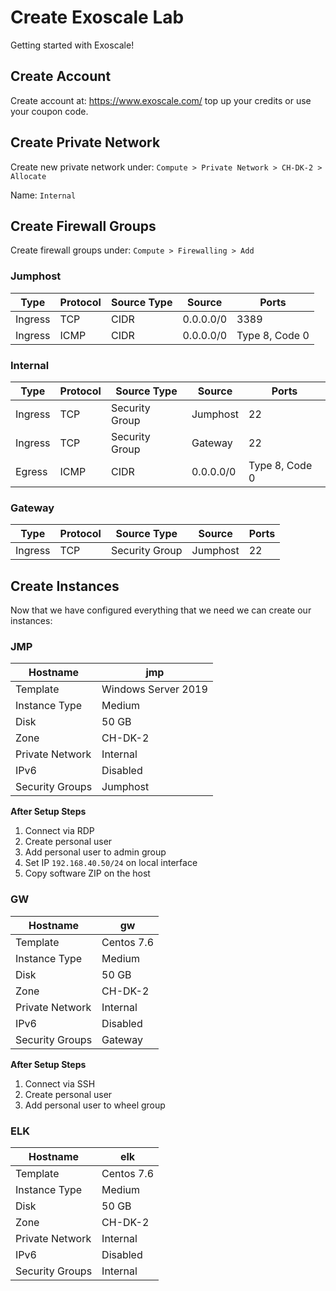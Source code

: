 # Create Exoscale Lab

Getting started with Exoscale!

## Create Account

Create account at: https://www.exoscale.com/ top up your credits or use your coupon code.

## Create Private Network

Create new private network under: `Compute > Private Network > CH-DK-2 > Allocate`

Name: `Internal`

## Create Firewall Groups

Create firewall groups under: `Compute > Firewalling > Add`

### Jumphost

| Type    | Protocol | Source Type | Source    | Ports          |
| ------- | -------- | ----------- | --------- | -------------- |
| Ingress | TCP      | CIDR        | 0.0.0.0/0 | 3389           |
| Ingress | ICMP     | CIDR        | 0.0.0.0/0 | Type 8, Code 0 |

### Internal

| Type    | Protocol | Source Type    | Source    | Ports          |
| ------- | -------- | -------------- | --------- | -------------- |
| Ingress | TCP      | Security Group | Jumphost  | 22             |
| Ingress | TCP      | Security Group | Gateway   | 22             |
| Egress  | ICMP     | CIDR           | 0.0.0.0/0 | Type 8, Code 0 |

### Gateway

| Type    | Protocol | Source Type    | Source   | Ports |
| ------- | -------- | -------------- | -------- | ----- |
| Ingress | TCP      | Security Group | Jumphost | 22    |

## Create Instances

Now that we have configured everything that we need we can create our instances:

### JMP

| Hostname        | jmp                 |
| --------------- | ------------------- |
| Template        | Windows Server 2019 |
| Instance Type   | Medium              |
| Disk            | 50 GB               |
| Zone            | CH-DK-2             |
| Private Network | Internal            |
| IPv6            | Disabled            |
| Security Groups | Jumphost            |

**After Setup Steps**

1. Connect via RDP
2. Create personal user
3. Add personal user to admin group
4. Set IP `192.168.40.50/24` on local interface
5. Copy software ZIP on the host

### GW

| Hostname        | gw         |
| --------------- | ---------- |
| Template        | Centos 7.6 |
| Instance Type   | Medium     |
| Disk            | 50 GB      |
| Zone            | CH-DK-2    |
| Private Network | Internal   |
| IPv6            | Disabled   |
| Security Groups | Gateway    |

**After Setup Steps**

1. Connect via SSH
2. Create personal user
3. Add personal user to wheel group

### ELK

| Hostname        | elk        |
| --------------- | ---------- |
| Template        | Centos 7.6 |
| Instance Type   | Medium     |
| Disk            | 50 GB      |
| Zone            | CH-DK-2    |
| Private Network | Internal   |
| IPv6            | Disabled   |
| Security Groups | Internal   |